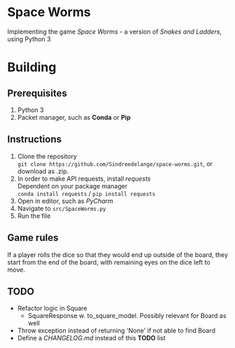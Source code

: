 # Space Worms
Implementing the game *Space Worms* - a version of *Snakes and Ladders*, using Python 3

# Building

## Prerequisites
1. Python 3
2. Packet manager, such as **Conda** or **Pip**

## Instructions
1. Clone the repository <br>
`git clone https://github.com/Sindreedelange/space-worms.git`, or download as .zip. 
2. In order to make API requests, install *requests*
  <br> Dependent on your package manager <br>
  `conda install requests` / `pip install requests` <br>
2. Open in editor, such as *PyCharm*
3. Navigate to `src/SpaceWorms.py`
4. Run the file

## Game rules
If a player rolls the dice so that they would end up outside of the board, they start 
from the end of the board, with remaining eyes on the dice left to move.  

## TODO
- Refactor logic in Square
    - SquareResponse w. to_square_model. Possibly relevant for Board as well
- Throw exception instead of returning 'None' if not able to find Board
- Define a *CHANGELOG.md* instead of this **TODO** list 
